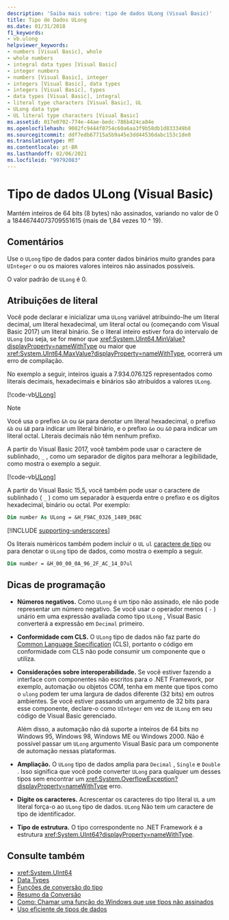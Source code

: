 ```yaml
---
description: 'Saiba mais sobre: tipo de dados ULong (Visual Basic)'
title: Tipo de Dados ULong
ms.date: 01/31/2018
f1_keywords:
- vb.ulong
helpviewer_keywords:
- numbers [Visual Basic], whole
- whole numbers
- integral data types [Visual Basic]
- integer numbers
- numbers [Visual Basic], integer
- integers [Visual Basic], data types
- integers [Visual Basic], types
- data types [Visual Basic], integral
- literal type characters [Visual Basic], UL
- ULong data type
- UL literal type characters [Visual Basic]
ms.assetid: 017e0702-774e-44ae-bedc-786b424ca84e
ms.openlocfilehash: 9082fc9444f0754c60a6aa3f9b58db1d833349b8
ms.sourcegitcommit: ddf7edb67715a5b9a45e3dd44536dabc153c1de0
ms.translationtype: MT
ms.contentlocale: pt-BR
ms.lasthandoff: 02/06/2021
ms.locfileid: "99792083"
---
```

# <a name="ulong-data-type-visual-basic"></a>Tipo de dados ULong (Visual Basic)

Mantém inteiros de 64 bits (8 bytes) não assinados, variando no valor de 0 a 18446744073709551615 (mais de 1,84 vezes 10 ^ 19).

## <a name="remarks"></a>Comentários

Use o `ULong` tipo de dados para conter dados binários muito grandes para `UInteger` o ou os maiores valores inteiros não assinados possíveis.

O valor padrão de `ULong` é 0.

## <a name="literal-assignments"></a>Atribuições de literal

Você pode declarar e inicializar uma `ULong` variável atribuindo-lhe um literal decimal, um literal hexadecimal, um literal octal ou (começando com Visual Basic 2017) um literal binário. Se o literal inteiro estiver fora do intervalo de `ULong` (ou seja, se for menor que <xref:System.UInt64.MinValue?displayProperty=nameWithType> ou maior que <xref:System.UInt64.MaxValue?displayProperty=nameWithType>, ocorrerá um erro de compilação.

No exemplo a seguir, inteiros iguais a 7.934.076.125 representados como literais decimais, hexadecimais e binários são atribuídos a valores `ULong`.

[!code-vb[ULong](../../../../samples/snippets/visualbasic/language-reference/data-types/numeric-literals.vb#ULong)]

> [!NOTE]
> Você usa o prefixo `&h` ou `&H` para denotar um literal hexadecimal, o prefixo `&b` ou `&B` para indicar um literal binário, e o prefixo `&o` ou `&O` para indicar um literal octal. Literais decimais não têm nenhum prefixo.

A partir do Visual Basic 2017, você também pode usar o caractere de sublinhado, `_` , como um separador de dígitos para melhorar a legibilidade, como mostra o exemplo a seguir.

[!code-vb[ULong](../../../../samples/snippets/visualbasic/language-reference/data-types/numeric-literals.vb#LongS)]

A partir do Visual Basic 15,5, você também pode usar o caractere de sublinhado ( `_` ) como um separador à esquerda entre o prefixo e os dígitos hexadecimal, binário ou octal. Por exemplo:

```vb
Dim number As ULong = &H_F9AC_0326_1489_D68C
```

[!INCLUDE [supporting-underscores](../../../../includes/vb-separator-langversion.md)]

Os literais numéricos também podem incluir o `UL` `ul` [caractere de tipo](../../programming-guide/language-features/data-types/type-characters.md) ou para denotar o `ULong` tipo de dados, como mostra o exemplo a seguir.

```vb
Dim number = &H_00_00_0A_96_2F_AC_14_D7ul
```

## <a name="programming-tips"></a>Dicas de programação

- **Números negativos.** Como `ULong` é um tipo não assinado, ele não pode representar um número negativo. Se você usar o operador menos ( `-` ) unário em uma expressão avaliada como tipo `ULong` , Visual Basic converterá a expressão em `Decimal` primeiro.

- **Conformidade com CLS.** O `ULong` tipo de dados não faz parte do [Common Language Specification](https://www.ecma-international.org/publications/standards/Ecma-335.htm) (CLS), portanto o código em conformidade com CLS não pode consumir um componente que o utiliza.

- **Considerações sobre interoperabilidade.** Se você estiver fazendo a interface com componentes não escritos para o .NET Framework, por exemplo, automação ou objetos COM, tenha em mente que tipos como o `ulong` podem ter uma largura de dados diferente (32 bits) em outros ambientes. Se você estiver passando um argumento de 32 bits para esse componente, declare-o como `UInteger` em vez de `ULong` em seu código de Visual Basic gerenciado.

  Além disso, a automação não dá suporte a inteiros de 64 bits no Windows 95, Windows 98, Windows ME ou Windows 2000. Não é possível passar um `ULong` argumento Visual Basic para um componente de automação nessas plataformas.

- **Ampliação.** O `ULong` tipo de dados amplia para `Decimal` , `Single` e `Double` . Isso significa que você pode converter `ULong` para qualquer um desses tipos sem encontrar um <xref:System.OverflowException?displayProperty=nameWithType> erro.

- **Digite os caracteres.** Acrescentar os caracteres do tipo literal `UL` a um literal força-o ao `ULong` tipo de dados. `ULong` Não tem um caractere de tipo de identificador.

- **Tipo de estrutura.** O tipo correspondente no .NET Framework é a estrutura <xref:System.UInt64?displayProperty=nameWithType>.

## <a name="see-also"></a>Consulte também

- <xref:System.UInt64>
- [Data Types](index.md)
- [Funções de conversão do tipo](../functions/type-conversion-functions.md)
- [Resumo da Conversão](../keywords/conversion-summary.md)
- [Como: Chamar uma função do Windows que use tipos não assinados](../../programming-guide/com-interop/how-to-call-a-windows-function-that-takes-unsigned-types.md)
- [Uso eficiente de tipos de dados](../../programming-guide/language-features/data-types/efficient-use-of-data-types.md)
